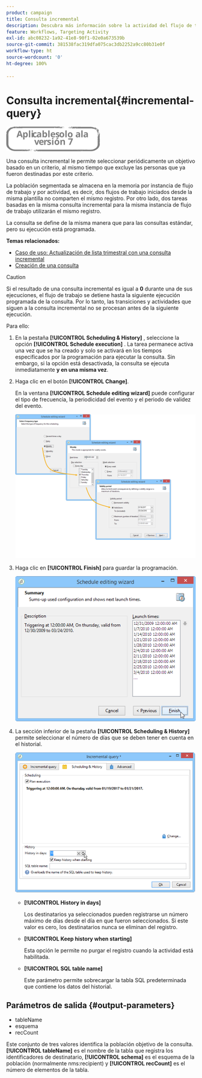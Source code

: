 ```yaml
---
product: campaign
title: Consulta incremental
description: Descubra más información sobre la actividad del flujo de trabajo Consulta incremental
feature: Workflows, Targeting Activity
exl-id: abc08232-1a92-41e8-90f1-02e0a673539b
source-git-commit: 381538fac319dfa075cac3db2252a9cc80b31e0f
workflow-type: ht
source-wordcount: '0'
ht-degree: 100%

---
```


# Consulta incremental{#incremental-query}

![](../../assets/v7-only.svg)

Una consulta incremental le permite seleccionar periódicamente un objetivo basado en un criterio, al mismo tiempo que excluye las personas que ya fueron destinadas por este criterio.

La población segmentada se almacena en la memoria por instancia de flujo de trabajo y por actividad, es decir, dos flujos de trabajo iniciados desde la misma plantilla no comparten el mismo registro. Por otro lado, dos tareas basadas en la misma consulta incremental para la misma instancia de flujo de trabajo utilizarán el mismo registro.

La consulta se define de la misma manera que para las consultas estándar, pero su ejecución está programada.

**Temas relacionados:**

* [Caso de uso: Actualización de lista trimestral con una consulta incremental](quarterly-list-update.md)
* [Creación de una consulta](query.md#creating-a-query)

>[!CAUTION]
>
>Si el resultado de una consulta incremental es igual a **0** durante una de sus ejecuciones, el flujo de trabajo se detiene hasta la siguiente ejecución programada de la consulta. Por lo tanto, las transiciones y actividades que siguen a la consulta incremental no se procesan antes de la siguiente ejecución.

Para ello:

1. En la pestaña **[!UICONTROL Scheduling & History]** , seleccione la opción **[!UICONTROL Schedule execution]** . La tarea permanece activa una vez que se ha creado y solo se activará en los tiempos especificados por la programación para ejecutar la consulta. Sin embargo, si la opción está desactivada, la consulta se ejecuta inmediatamente **y en una misma vez**.
1. Haga clic en el botón **[!UICONTROL Change]**.

   En la ventana **[!UICONTROL Schedule editing wizard]** puede configurar el tipo de frecuencia, la periodicidad del evento y el periodo de validez del evento.

   ![](assets/s_user_segmentation_wizard_11.png)

1. Haga clic en **[!UICONTROL Finish]** para guardar la programación.

   ![](assets/s_user_segmentation_wizard_valid.png)

1. La sección inferior de la pestaña **[!UICONTROL Scheduling & History]** permite seleccionar el número de días que se deben tener en cuenta en el historial.

   ![](assets/edit_request_inc.png)

   * **[!UICONTROL History in days]**

      Los destinatarios ya seleccionados pueden registrarse un número máximo de días desde el día en que fueron seleccionados. Si este valor es cero, los destinatarios nunca se eliminan del registro.

   * **[!UICONTROL Keep history when starting]**

      Esta opción le permite no purgar el registro cuando la actividad está habilitada.

   * **[!UICONTROL SQL table name]**

      Este parámetro permite sobrecargar la tabla SQL predeterminada que contiene los datos del historial.

## Parámetros de salida {#output-parameters}

* tableName
* esquema
* recCount

Este conjunto de tres valores identifica la población objetivo de la consulta. **[!UICONTROL tableName]** es el nombre de la tabla que registra los identificadores de destinatario, **[!UICONTROL schema]** es el esquema de la población (normalmente nms:recipient) y **[!UICONTROL recCount]** es el número de elementos de la tabla.

